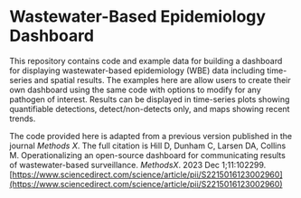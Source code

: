 # Wastewater-Based Epidemiology Dashboard
This repository contains code and example data for building a dashboard for displaying wastewater-based epidemiology (WBE) data including time-series and spatial results. The examples here are allow users to create their own dashboard using the same code with options to modify for any pathogen of interest. Results can be displayed in time-series plots showing quantifiable detections, detect/non-detects only, and maps showing recent trends.

The code provided here is adapted from a previous version published in the journal *Methods X*. The full citation is Hill D, Dunham C, Larsen DA, Collins M. Operationalizing an open-source dashboard for communicating results of wastewater-based surveillance. *MethodsX*. 2023 Dec 1;11:102299. [https://www.sciencedirect.com/science/article/pii/S2215016123002960](https://www.sciencedirect.com/science/article/pii/S2215016123002960)
